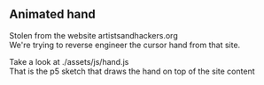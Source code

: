 ## Animated hand

Stolen from the website artistsandhackers.org  
We're trying to reverse engineer the cursor hand from that site.  

Take a look at ./assets/js/hand.js  
That is the p5 sketch that draws the hand on top of the site content